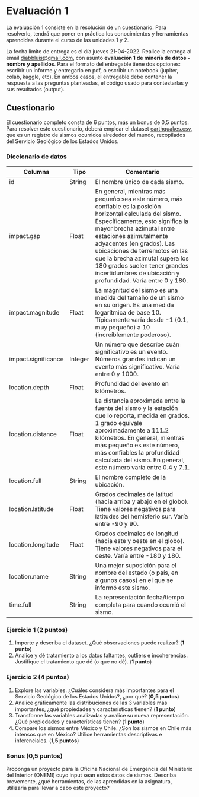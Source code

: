 # Evaluación 1

La evaluación 1 consiste en la resolución de un cuestionario. Para resolverlo, tendrá que poner en práctica los conocimientos y herramientas aprendidas durante el curso de las unidades 1 y 2.

La fecha límite de entrega es el día jueves 21-04-2022. Realice la entrega al email diabbluis@gmail.com, con asunto **evaluación 1 de minería de datos - nombre y apellidos**. Para el formato del entregable tiene dos opciones: escribir un informe y entregarlo en pdf, o escribir un notebook (jupiter, colab, kaggle, etc). En ambos casos, el entregable debe contener la respuesta a las preguntas planteadas, el código usado para contestarlas y sus resultados (output). 

## Cuestionario

El cuestionario completo consta de 6 puntos, más un bonus de 0,5 puntos. Para resolver este cuestionario, deberá emplear el dataset [earthquakes.csv](earthquakes.csv), que es un registro de sismos ocurridos alrededor del mundo, recopilados del Servicio Geológico de los Estados Unidos.


### Diccionario de datos

| Columna | Tipo | Comentario |
| ------- | ---- | ---------- |
| id | String | El nombre único de cada sismo. |
| impact.gap | Float | En general, mientras más pequeño sea este número, más confiable es la posición horizontal calculada del sismo. Específicamente, esto significa la mayor brecha azimutal entre estaciones azimutalmente adyacentes (en grados). Las ubicaciones de terremotos en las que la brecha azimutal supera los 180 grados suelen tener grandes incertidumbres de ubicación y profundidad. Varía entre 0 y 180. |
| impact.magnitude | Float | La magnitud del sismo es una medida del tamaño de un sismo en su origen. Es una medida logarítmica de base 10. Típicamente varía desde -1 (0.1, muy pequeño) a 10 (increíblemente poderoso). |
| impact.significance | Integer | Un número que describe cuán significativo es un evento. Números grandes indican un evento más significativo. Varía entre 0 y 1000. |
| location.depth | Float | Profundidad del evento en kilómetros. |
| location.distance | Float | La distancia aproximada entre la fuente del sismo y la estación que lo reporta, medida en grados. 1 grado equivale aproximadamente a 111.2 kilómetros. En general, mientras más pequeño es este número, más confiables la profundidad calculada del sismo. En general, este número varía entre 0.4 y 7.1. |
| location.full | String | El nombre completo de la ubicación. |
| location.latitude | Float | Grados decimales de latitud (hacia arriba y abajo en el globo). Tiene valores negativos para latitudes del hemisferio sur. Varía entre -90 y 90. |
| location.longitude | Float | Grados decimales de longitud (hacia este y oeste en el globo). Tiene valores negativos para el oeste. Varía entre -180 y 180. |
| location.name | String | Una mejor suposición para el nombre del estado (o país, en algunos casos) en el que se informó este sismo. |
| time.full | String | La representación fecha/tiempo completa para cuando ocurrió el sismo. |

### Ejercicio 1 (2 puntos)

1. Importe y describa el dataset. ¿Qué observaciones puede realizar? (**1 punto**)
2. Analice y dé tratamiento a los datos faltantes, outliers e incoherencias. Justifique el tratamiento que dé (o que no dé). (**1 punto**)

### Ejercicio 2 (4 puntos)

1. Explore las variables. ¿Cuáles considera más importantes para el Servicio Geológico de los Estados Unidos?, ¿por qué? (**0,5 puntos**)
2. Analice gráficamente las distribuciones de las 3 variables más importantes, ¿qué propiedades y características tienen? (**1 punto**)
3. Transforme las variables analizadas y analice su nueva representación. ¿Qué propiedades y características tienen? (**1 punto**)
4. Compare los sismos entre México y Chile. ¿Son los sismos en Chile más intensos que en México? Utilice herramientas descriptivas e inferenciales. (**1,5 puntos**)

### Bonus (0,5 puntos)

Proponga un proyecto para la Oficina Nacional de Emergencia del Ministerio del Interior (ONEMI) cuyo input sean estos datos de sismos. Describa brevemente, ¿qué herramientas, de las aprendidas en la asignatura, utilizaría para llevar a cabo este proyecto?
